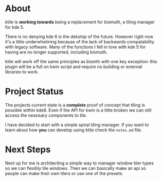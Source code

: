 # About
ktile is **working towards** being a replacement for bismuth, a tiling manager for kde 5.

There is no denying kde 6 is the dekstop of the future. However right now it's a little underwhelming because of the lack of backwards compatability with legacy software. Many of the functions I fell in love with kde 5 for having are no longer supported, including bismuth. 

ktile will work off the same principles as bismth with one key exception: this plugin will be a full on kwin script and require no building or external libraries to work. 

# Project Status
The projects current state is a **complete** proof of concept that tiling is possible within kde6. Even if the API for kwin is a little broken we can still access the nessisary components to tile. 

I have decided to start with a simple spiral tiling manager. If you want to learn about how **you** can develop using ktile check the `notes.md` file. 

# Next Steps
Next up for me is architecting a simple way to manager window tiler types so we can flexibly tile windows. Then we can basically make an api so people can make their own tilers or use one of the presets.